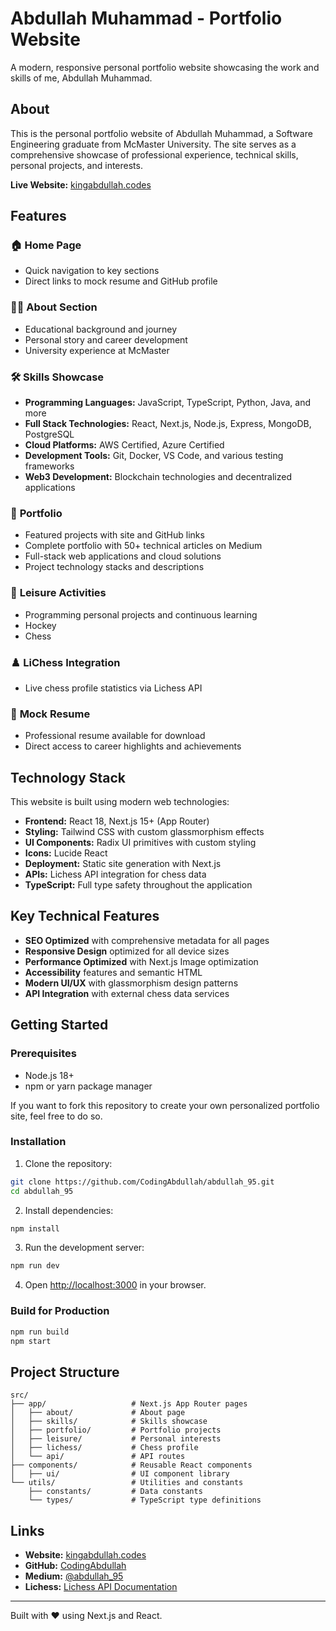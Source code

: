 # Abdullah Muhammad - Portfolio Website

A modern, responsive personal portfolio website showcasing the work and skills of me, Abdullah Muhammad.

## About

This is the personal portfolio website of Abdullah Muhammad, a Software Engineering graduate from McMaster University. The site serves as a comprehensive showcase of professional experience, technical skills, personal projects, and interests.

**Live Website:** [kingabdullah.codes](https://kingabdullah.codes)

## Features

### 🏠 **Home Page**
- Quick navigation to key sections
- Direct links to mock resume and GitHub profile

### 👨‍💻 **About Section**
- Educational background and journey
- Personal story and career development
- University experience at McMaster

### 🛠️ **Skills Showcase**
- **Programming Languages:** JavaScript, TypeScript, Python, Java, and more
- **Full Stack Technologies:** React, Next.js, Node.js, Express, MongoDB, PostgreSQL
- **Cloud Platforms:** AWS Certified, Azure Certified
- **Development Tools:** Git, Docker, VS Code, and various testing frameworks
- **Web3 Development:** Blockchain technologies and decentralized applications

### 💼 **Portfolio**
- Featured projects with site and GitHub links
- Complete portfolio with 50+ technical articles on Medium
- Full-stack web applications and cloud solutions
- Project technology stacks and descriptions

### 🎯 **Leisure Activities**
- Programming personal projects and continuous learning
- Hockey
- Chess

### ♟️ **LiChess Integration**
- Live chess profile statistics via Lichess API


### 📄 **Mock Resume**
- Professional resume available for download
- Direct access to career highlights and achievements

## Technology Stack

This website is built using modern web technologies:

- **Frontend:** React 18, Next.js 15+ (App Router)
- **Styling:** Tailwind CSS with custom glassmorphism effects
- **UI Components:** Radix UI primitives with custom styling
- **Icons:** Lucide React
- **Deployment:** Static site generation with Next.js
- **APIs:** Lichess API integration for chess data
- **TypeScript:** Full type safety throughout the application

## Key Technical Features

- **SEO Optimized** with comprehensive metadata for all pages
- **Responsive Design** optimized for all device sizes
- **Performance Optimized** with Next.js Image optimization
- **Accessibility** features and semantic HTML
- **Modern UI/UX** with glassmorphism design patterns
- **API Integration** with external chess data services

## Getting Started

### Prerequisites
- Node.js 18+ 
- npm or yarn package manager

If you want to fork this repository to create your own personalized portfolio site, feel free to do so.
### Installation

1. Clone the repository:
```bash
git clone https://github.com/CodingAbdullah/abdullah_95.git
cd abdullah_95
```

2. Install dependencies:
```bash
npm install
```

3. Run the development server:
```bash
npm run dev
```

4. Open [http://localhost:3000](http://localhost:3000) in your browser.

### Build for Production

```bash
npm run build
npm start
```

## Project Structure

```
src/
├── app/                   # Next.js App Router pages
│   ├── about/             # About page
│   ├── skills/            # Skills showcase
│   ├── portfolio/         # Portfolio projects
│   ├── leisure/           # Personal interests
│   ├── lichess/           # Chess profile
│   └── api/               # API routes
├── components/            # Reusable React components
│   ├── ui/                # UI component library
└── utils/                 # Utilities and constants
    ├── constants/         # Data constants
    └── types/             # TypeScript type definitions
```

## Links

- **Website:** [kingabdullah.codes](https://kingabdullah.codes)
- **GitHub:** [CodingAbdullah](https://github.com/CodingAbdullah)
- **Medium:** [@abdullah_95](https://medium.com/@abdullah_95)
- **Lichess:** [Lichess API Documentation](https://lichess.org/api)

---

Built with ❤️ using Next.js and React.